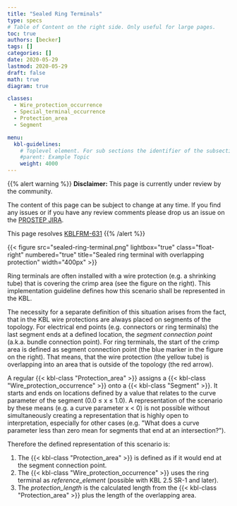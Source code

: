 ```yaml
---
title: "Sealed Ring Terminals"
type: specs
# Table of Content on the right side. Only useful for large pages.
toc: true
authors: [becker]
tags: []
categories: []
date: 2020-05-29
lastmod: 2020-05-29
draft: false
math: true
diagram: true

classes:
  - Wire_protection_occurrence
  - Special_terminal_occurrence
  - Protection_area
  - Segment

menu:
  kbl-guidelines:
    # Toplevel element. For sub sections the identifier of the subsection
    #parent: Example Topic
    weight: 4000
---
```

{{% alert warning %}}
**Disclaimer:** This page is currently under review by the community.  

The content of this page can be subject to change at any time. If you find any issues or if you have any review comments please drop us an issue on the [PROSTEP JIRA](https://track.prostep.com/projects/KBLFRM/). 

This page resolves [KBLFRM-631](https://track.prostep.com/browse/KBLFRM-631)
{{% /alert %}}

{{< figure src="sealed-ring-terminal.png" lightbox="true" class="float-right" numbered="true" title="Sealed ring terminal with overlapping protection" width="400px" >}}

Ring terminals are often installed with a wire protection (e.g. a shrinking tube) that is covering the crimp area (see the figure on the right). This implementation guideline defines how this scenario shall be represented in the KBL.

The necessity for a separate definition of this situation arises from the fact, that in the KBL wire protections are always placed on segments of the topology. For electrical end points (e.g. connectors or ring terminals) the last segment ends at a defined location, the *segment connection point* (a.k.a. bundle connection point). For ring terminals, the start of the crimp area is defined as segment connection point (the blue marker in the figure on the right). That means, that the wire protection (the yellow tube) is overlapping into an area that is outside of the topology (the red arrow). 

A regular {{< kbl-class "Protection_area" >}} assigns a {{< kbl-class "Wire_protection_occurrence" >}} onto a {{< kbl-class "Segment" >}}. It starts and ends on locations defined by a value that relates to the curve parameter of the segment (0.0 &le; x &le; 1.0). A representation of the scenario by these means (e.g. a curve parameter x &lt; 0) is not possible without simultaneously creating a representation that is highly open to interpretation, especially for other cases (e.g. "What does a curve parameter less than zero mean for segments that end at an intersection?").

Therefore the defined representation of this scenario is:

1. The {{< kbl-class "Protection_area" >}} is defined as if it would end at the segment connection point.
2. The {{< kbl-class "Wire_protection_occurrence" >}} uses the ring terminal as *reference_element* (possible with KBL 2.5 SR-1 and later).
3. The *protection_length* is the calculated length from the {{< kbl-class "Protection_area" >}} plus the length of the overlapping area.

